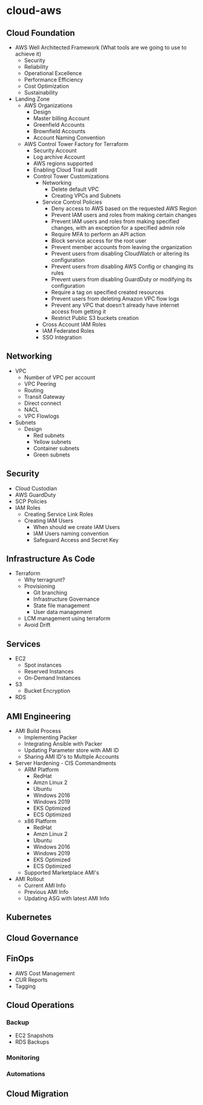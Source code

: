 # cloud-aws
## Cloud Foundation
- AWS Well Architected Framework (What tools are we going to use to achieve it)
  - Security
  - Reliability
  - Operational Excellence
  - Performance Efficiency
  - Cost Optimization
  - Sustainability
- Landing Zone
  - AWS Organizations
      - Design
      - Master billing Account
      - Greenfield Accounts
      - Brownfield Accounts
      - Account Naming Convention
  - AWS Control Tower Factory for Terraform
    - Security Account
    - Log archive Account
    - AWS regions supported
    - Enabling Cloud Trail audit
    - Control Tower Customizations
      - Networking
        - Delete default VPC
        - Creating VPCs and Subnets
      - Service Control Policies
        - Deny access to AWS based on the requested AWS Region
        - Prevent IAM users and roles from making certain changes
        - Prevent IAM users and roles from making specified changes, with an exception for a specified admin role
        - Require MFA to perform an API action
        - Block service access for the root user
        - Prevent member accounts from leaving the organization
        - Prevent users from disabling CloudWatch or altering its configuration
        - Prevent users from disabling AWS Config or changing its rules
        - Prevent users from disabling GuardDuty or modifying its configuration
        - Require a tag on specified created resources
        - Prevent users from deleting Amazon VPC flow logs
        - Prevent any VPC that doesn't already have internet access from getting it
        - Restrict Public S3 buckets creation
      - Cross Account IAM Roles
      - IAM Federated Roles
      - SSO Integration
## Networking
- VPC
  - Number of VPC per account
  - VPC Peering
  - Routing
  - Transit Gateway
  - Direct connect
  - NACL
  - VPC Flowlogs
- Subnets
  - Design
    - Red subnets
    - Yellow subnets
    - Container subnets
    - Green subnets
## Security
- Cloud Custodian
- AWS GuardDuty
- SCP Policies
- IAM Roles
  - Creating Service Link Roles
  - Creating IAM Users
    - When should we create IAM Users
    - IAM Users naming convention
    - Safeguard Access and Secret Key
## Infrastructure As Code
- Terraform
  - Why terragrunt?
  - Provisioning
    - Git branching
    - Infrastructure Governance
    - State file management
    - User data management
  - LCM management using terraform
  - Avoid Drift
## Services
- EC2
  - Spot instances
  - Reserved Instances
  - On-Demand Instances
- S3
  - Bucket Encryption
- RDS
## AMI Engineering
- AMI Build Process
  - Implementing Packer
  - Integrating Ansible with Packer
  - Updating Parameter store with AMI ID
  - Sharing AMI ID's to Multiple Accounts
- Server Hardening - CIS Commandments
  - ARM Platform
    - RedHat
    - Amzn Linux 2
    - Ubuntu
    - Windows 2016
    - Windows 2019
    - EKS Optimized
    - ECS Optimized
  - x86 Platform
    - RedHat
    - Amzn Linux 2
    - Ubuntu
    - Windows 2016
    - Windows 2019
    - EKS Optimized
    - ECS Optimized
  - Supported Marketplace AMI's
- AMI Rollout
  - Current AMI Info
  - Previous AMI Info
  - Updating ASG with latest AMI Info
## Kubernetes
## Cloud Governance
## FinOps
- AWS Cost Management
- CUR Reports
- Tagging
## Cloud Operations
### Backup
- EC2 Snapshots
- RDS Backups
### Monitoring
### Automations
## Cloud Migration

